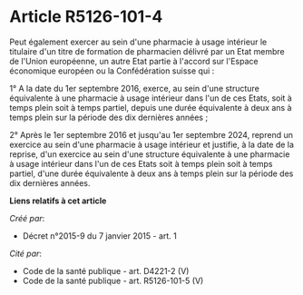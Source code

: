 # Article R5126-101-4

Peut également exercer au sein d'une pharmacie à usage intérieur le titulaire d'un titre de formation de pharmacien délivré
par un Etat membre de l'Union européenne, un autre Etat partie à l'accord sur l'Espace économique européen ou la
Confédération suisse qui : 

1° A la date du 1er septembre 2016, exerce, au sein d'une structure équivalente à une pharmacie à usage intérieur dans l'un
de ces Etats, soit à temps plein soit à temps partiel, depuis une durée équivalente à deux ans à temps plein sur la période
des dix dernières années ; 

2° Après le 1er septembre 2016 et jusqu'au 1er septembre 2024, reprend un exercice au sein d'une pharmacie à usage intérieur
et justifie, à la date de la reprise, d'un exercice au sein d'une structure équivalente à une pharmacie à usage intérieur
dans l'un de ces Etats soit à temps plein soit à temps partiel, d'une durée équivalente à deux ans à temps plein sur la
période des dix dernières années.

**Liens relatifs à cet article**

_Créé par_:

  - Décret n°2015-9 du 7 janvier 2015 - art. 1

_Cité par_:

  - Code de la santé publique - art. D4221-2 (V)
  - Code de la santé publique - art. R5126-101-5 (V)

